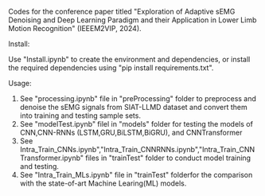 Codes for the conference paper titled "Exploration of Adaptive sEMG Denoising and Deep Learning Paradigm and their Application in Lower Limb Motion Recognition" (IEEEM2VIP, 2024).

Install:

Use "Install.ipynb" to create the environment and dependencies, or install the required dependencies using "pip install requirements.txt".

Usage:
1.	See "processing.ipynb" file in "preProcessing" folder to preprocess and denoise the sEMG signals from SIAT-LLMD dataset and  convert them into training and testing sample sets.
2.	See "modelTest.ipynb" filel in "models" folder for testing the models of CNN,CNN-RNNs (LSTM,GRU,BiLSTM,BiGRU), and CNNTransformer
3.	See Intra_Train_CNNs.ipynb","Intra_Train_CNNRNNs.ipynb","Intra_Train_CNNTransformer.ipynb" files in "trainTest" folder to conduct model training and testing.
4.	See "Intra_Train_MLs.ipynb" file in "trainTest" folderfor the comparison with the state-of-art Machine Learing(ML) models.


